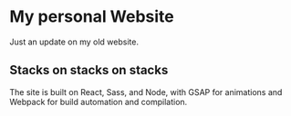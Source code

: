 # My personal Website
Just an update on my old website.

## Stacks on stacks on stacks
The site is built on React, Sass, and Node, with GSAP for animations and Webpack for build automation and compilation.
